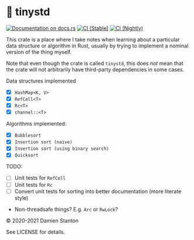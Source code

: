 # 🤏 tinystd

[![Documentation on docs.rs][3]][Docs]
[![CI (Stable)](https://github.com/damienstanton/tinystd/actions/workflows/rust.yml/badge.svg)](https://github.com/damienstanton/tinystd/actions/workflows/rust.yml)
[![CI (Nightly)](https://github.com/damienstanton/tinystd/actions/workflows/rust_nightly.yml/badge.svg)](https://github.com/damienstanton/tinystd/actions/workflows/rust_nightly.yml)

This crate is a place where I take notes when learning about a particular data structure or algorithm in Rust, usually
by trying to implement a nominal version of the thing myself. 

Note that even though the crate is called `tinystd`, this
does _not_ mean that the crate will not arbitrarily have third-party dependencies in some cases.

Data structures implemented

- [x] `HashMap<K, V>`
- [x] `RefCell<T>`
- [x] `Rc<T>`
- [x] `channel::<T>`

Algorithms implemented:

- [x] `Bubblesort`
- [x] `Insertion sort (naive)`
- [x] `Insertion sort (using binary search)`
- [x] `Quicksort`

TODO:

- [ ] Unit tests for `RefCell`
- [ ] Unit tests for `Rc`
- [ ] Convert unit tests for sorting into better documentation (more literate style)
- Non-threadsafe things? E.g. `Arc` or `RwLock`?

© 2020-2021 Damien Stanton

See LICENSE for details.

[1]: https://github.com/damienstanton/tinystd/workflows/CI/badge.svg
[3]: https://docs.rs/tinystd/badge.svg
[CI]: https://github.com/damienstanton/tinystd/actions
[Docs]: https://docs.rs/tinystd
